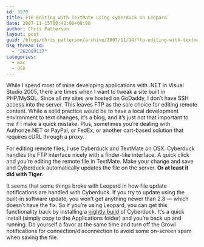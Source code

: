 ```yaml
---
id: 3570
title: FTP Editing with TextMate using Cyberduck on Leopard
date: 2007-11-15T00:42:00+00:00
author: Chris Patterson
layout: post
guid: /blogs/chris_patterson/archive/2007/11/14/ftp-editing-with-textmate-using-cyberduck-on-leopard.aspx
dsq_thread_id:
  - "262089137"
categories:
  - mac
  - OSX
---
```

While I spend most of mine developing applications with .NET in Visual Studio 2005, there are times when I want to tweak a site built in PHP/MySQL. Since all my sites are hosted on GoDaddy, I don&#8217;t have SSH access into the server. This leaves FTP as the sole choice for editing remote content. While a solid practice would be to have a local development environment to text changes, it&#8217;s a blog, and it&#8217;s just not that important to me if I make a quick mistake. Plus, sometimes you&#8217;re dealing with Authorize.NET or PayPal, or FedEx, or another cart-based solution that requires cURL through a proxy. 

For editing remote files, I use Cyberduck and TextMate on OSX. Cyberduck handles the FTP interface nicely with a finder-like interface. A quick click and you&#8217;re editing the remote file in TextMate. Make your change and save and Cyberduck automatically updates the file on the server. **Or at least it did with Tiger.** 

It seems that some things broke with Leopard in how file update notifications are handled with Cyberduck. If you try to update using the built-in software update, you won&#8217;t get anything newer than 2.8 &#8212; which doesn&#8217;t have the fix. So if you&#8217;re using Leopard, you can get this functionality back by installing a [nightly build](http://update.cyberduck.ch/nightly/) of Cyberduck. It&#8217;s a quick install (simply copy to the Applications folder) and you&#8217;re back up and running. Do yourself a favor at the same time and turn off the Growl notifications for connection/disconnection to avoid some on-screen spam when saving the file.